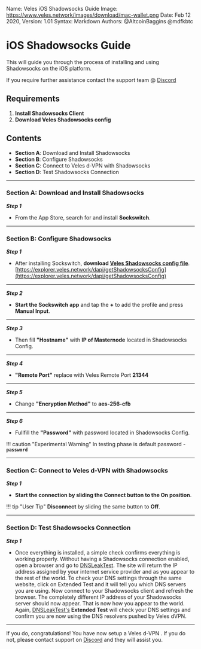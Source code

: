 Name:           Veles iOS Shadowsocks Guide
Image:          https://www.veles.network/images/download/mac-wallet.png
Date:           Feb 12 2020,
Version: 		1.01
Syntax:         Markdown
Authors:        @AltcoinBaggins @mdfkbtc

# iOS Shadowsocks Guide 
This will guide you through the process of installing and using Shadowsocks on the iOS platform.  

If you require further assistance contact the support team @ [Discord](https://discord.gg/P528fGg)

## Requirements
1) **Install Shadowsocks Client**  
2) **Download Veles Shadowsocks config**  

## Contents
* **Section A**: Download and Install Shadowsocks
* **Section B**: Configure Shadowsocks
* **Section C**: Connect to Veles d-VPN with Shadowsocks
* **Section D**: Test Shadowsocks Connection
***

### Section A: Download and Install Shadowsocks

***Step 1***  

* From the App Store, search for and install **Sockswitch**.

***

### Section B: Configure Shadowsocks 

***Step 1***  

* After installing Sockswitch, **download [Veles Shadowsocks config file](https://explorer.veles.network/dapi/getShadowsocksConfig)**.  
[https://explorer.veles.network/dapi/getShadowsocksConfig](https://explorer.veles.network/dapi/getShadowsocksConfig)

***

***Step 2***  

* **Start the Sockswitch app** and tap the **+** to add the profile and press **Manual Input**.

***

***Step 3***  

* Then fill **"Hostname"** with **IP of Masternode** located in Shadowsocks Config.

***

***Step 4***  

* **"Remote Port"** replace with Veles Remote Port **21344**

***

***Step 5***  

* Change **"Encryption Method"** to **aes-256-cfb**

***

***Step 6***  

* Fullfill the **"Password"** with password located in Shadowsocks Config.  

!!! caution "Experimental Warning"
	In testing phase is default password - **`password`**  

***

### Section C: Connect to Veles d-VPN with Shadowsocks 

***Step 1***  

* **Start the connection by sliding the Connect button to the On position**.  

!!! tip "User Tip"
	**Disconnect** by sliding the same button to **Off**.  

***

### Section D: Test Shadowsocks Connection

***Step 1***  

* Once everything is installed, a simple check confirms everything is working properly. Without having a Shadowsocks connection enabled, open a browser and go to [DNSLeakTest](https://www.dnsleaktest.com/).
The site will return the IP address assigned by your internet service provider and as you appear to the rest of the world. To check your DNS settings through the same website, click on Extended Test and it will tell you which DNS servers you are using.
Now connect to your Shadowsocks client and refresh the browser. The completely different IP address of your Shadowsocks  server should now appear. That is now how you appear to the world. Again, [DNSLeakTest's](https://www.dnsleaktest.com/) **Extended Test** will check your DNS settings and confirm you are now using the DNS resolvers pushed by Veles dVPN.

***

If you do, congratulations! You have now setup a Veles d-VPN . If you do not, please contact support on [Discord](https://discord.gg/P528fGg) and they will assist you.  

